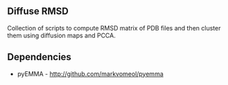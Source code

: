 ## Diffuse RMSD 

Collection of scripts to compute RMSD matrix of PDB files and then cluster them using diffusion maps and PCCA.

## Dependencies
* pyEMMA - http://github.com/markvomeol/pyemma